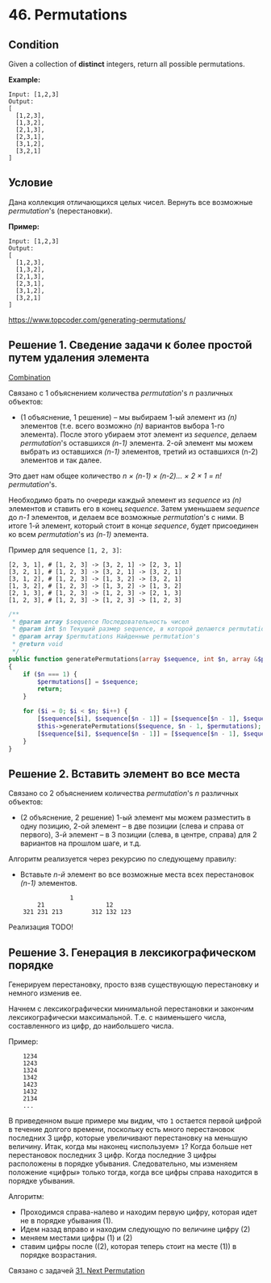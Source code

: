 # 46. Permutations

## Condition

Given a collection of **distinct** integers, return all possible permutations.

**Example:**

```
Input: [1,2,3]
Output:
[
  [1,2,3],
  [1,3,2],
  [2,1,3],
  [2,3,1],
  [3,1,2],
  [3,2,1]
]
```

## Условие

Дана коллекция отличающихся целых чисел. Вернуть все возможные *permutation*'s (перестановки).

**Пример:**

```
Input: [1,2,3]
Output:
[
  [1,2,3],
  [1,3,2],
  [2,1,3],
  [2,3,1],
  [3,1,2],
  [3,2,1]
]
```

https://www.topcoder.com/generating-permutations/

## Решение 1. Сведение задачи к более простой путем удаления элемента

[Combination](https://github.com/parshikovpavel/cheat-sheets/blob/master/Algorithm.md#combination)

Связано с 1 объяснением количества *permutation*'s *n* различных объектов:

- (1 объяснение, 1 решение) – мы выбираем 1-ый элемент из *(n)* элементов (т.е. всего возможно *(n)* вариантов выбора 1-го элемента). После этого убираем этот элемент из *sequence*, делаем *permutation*'s оставшихся *(n-1)* элемента. 2-ой элемент мы можем выбрать из оставшихся *(n-1)* элементов, третий из оставшихся (n-2) элементов и так далее. 

Это дает нам общее количество *n × (n-1) × (n-2)... × 2 × 1 = n!* *permutation*'s.

Необходимо брать по очереди каждый элемент из *sequence* из *(n)* элементов и ставить его в конец *sequence*. Затем уменьшаем *sequence* до *n-1* элементов, и делаем все возможные *permutation*'s с ними. В итоге 1-й элемент, который стоит в конце *sequence*, будет присоединен ко всем *permutation*'s из *(n-1)* элемента.

Пример для sequence `[1, 2, 3]`:

```
[2, 3, 1], # [1, 2, 3] -> [3, 2, 1] -> [2, 3, 1]
[3, 2, 1], # [1, 2, 3] -> [3, 2, 1] -> [3, 2, 1]
[3, 1, 2], # [1, 2, 3] -> [1, 3, 2] -> [3, 2, 1]
[1, 3, 2], # [1, 2, 3] -> [1, 3, 2] -> [1, 3, 2]
[2, 1, 3], # [1, 2, 3] -> [1, 2, 3] -> [2, 1, 3]
[1, 2, 3], # [1, 2, 3] -> [1, 2, 3] -> [1, 2, 3]
```

```php
/**
 * @param array $sequence Последовательность чисел
 * @param int $n Текущий размер sequence, в которой делаются permutation's
 * @param array $permutations Найденные permutation's
 * @return void
 */
public function generatePermutations(array $sequence, int $n, array &$permutations): void
{
    if ($n === 1) {
        $permutations[] = $sequence;
        return;
    }

    for ($i = 0; $i < $n; $i++) {
        [$sequence[$i], $sequence[$n - 1]] = [$sequence[$n - 1], $sequence[$i]];
        $this->generatePermutations($sequence, $n - 1, $permutations);
        [$sequence[$i], $sequence[$n - 1]] = [$sequence[$n - 1], $sequence[$i]];
    }
}
```

## Решение 2. Вставить элемент во все места 

Связано со 2 объяснением количества *permutation*'s *n* различных объектов:

- (2 объяснение, 2 решение) 1-ый элемент мы можем разместить в одну позицию, 2-ой элемент – в две позиции (слева и справа от первого), 3-й элемент – в 3 позиции (слева, в центре, справа) для 2 вариантов на прошлом шаге, и т.д.

Алгоритм реализуется через рекурсию по следующему правилу:

- Вставьте *n-й* элемент во все возможные места всех перестановок *(n-1)* элементов.

```
                 1
        21                 12
    321 231 213        312 132 123
```

Реализация TODO!

## Решение 3. Генерация в лексикографическом порядке

Генерируем перестановку, просто взяв существующую перестановку и немного изменив ее.

Начнем с лексикографически минимальной перестановки и закончим лексикографически максимальной. Т.е. с наименьшего числа, составленного из цифр, до наибольшего числа. 

Пример:

```
    1234
    1243
    1324
    1342
    1423
    1432
    2134
    ...
```

В приведенном выше примере мы видим, что `1` остается первой цифрой в течение долгого времени, поскольку есть много перестановок последних 3 цифр, которые увеличивают перестановку на меньшую величину.
Итак, когда мы наконец «используем» `1`? Когда больше нет перестановок последних 3 цифр. Когда последние 3 цифры расположены в порядке убывания.
Следовательно, мы изменяем положение «цифры» только тогда, когда все цифры справа находится в порядке убывания. 

Алгоритм:

- Проходимся справа-налево и находим первую цифру, которая идет не в порядке убывания (1).
- Идем назад вправо и находим следующую по величине цифру (2)
- меняем местами цифры (1) и (2)
- ставим цифры после ((2), которая теперь стоит на месте (1)) в порядке возрастания. 

Связано с задачей [31. Next Permutation](../NextPermutation/description.md)